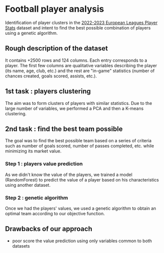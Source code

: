 # Football player analysis

Identification of player clusters in the [2022-2023 European Leagues Player Stats](https://www.kaggle.com/datasets/vivovinco/20222023-football-player-stats/data) dataset and intent to find the best possible combination of players using a genetic algorithm.

## Rough description of the dataset

It contains +2500 rows and 124 columns. Each entry corresponds to a player. The first few columns are qualitative variables describing the player (its name, age, club, etc.) and the rest are "in-game" statistics (number of chances created, goals scored, assists, etc.).

## 1st task : players clustering

The aim was to form clusters of players with similar statistics. Due to the large number of variables, we performed a PCA and then a K-means clustering.

## 2nd task : find the best team possible

The goal was to find the best possible team based on a series of criteria such as number of goals scored, number of passes completed, etc. while minimizing its market value.

### Step 1 : players value prediction

As we didn't know the value of the players, we trained a model (RandomForest) to predict the value of a player based on his characteristics using another dataset.

### Step 2 : genetic algorithm

Once we had the players' values, we used a genetic algorithm to obtain an optimal team according to our objective function.

## Drawbacks of our approach

<!-- ### Clustering

- "bad" players are hard to classify. For instance, a striker who doesn't score goals might belong to the same cluster as defenders since the number of goals plays a big role in the clustering.

### Value prediction + genetic algorithm -->

- poor score the value prediction using only variables common to both datasets